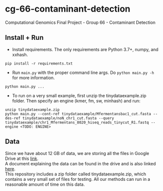 # cg-66-contaminant-detection
Computational Genomics Final Project - Group 66 - Contaminant Detection

## Install + Run
- Install requirements. The only requirements are Python 3.7+, numpy, and xxhash.
```shell
pip install -r requirements.txt
```

- Run `main.py` with the proper command line args. Do `python main.py -h` for more information.
```shell
python main.py ...
```

- To run on a very small example, first unzip the tinydataexample.zip folder. Then specify an engine (kmer, fm, sw, minhash) and run:
```shell
unzip tinydataexample.zip
python main.py --cont-ref tinydataexample/Mfermentansbac1_cut.fasta --des-ref tinydataexample/noN_chr1_cut.fasta --query tinydataexample/chr1_Mfermentans_8020_hiseq_reads_tinycut_R1.fastq --engine <TODO: ENGINE>
```

## Data
Since we have about 12 GB of data, we are storing all the files in Google Drive at this [link](https://drive.google.com/drive/folders/1MQlJKj1cV6ziyyoWNRC5i00vMFAE5WlQ?usp=sharing).  
A document explaining the data can be found in the drive and is also linked [here](https://tinyurl.com/3kmn8k3r).  
This repository includes a zip folder called tinydataexample.zip, which contains a very small set of files for testing. 
All our methods can run in a reasonable amount of time on this data.

